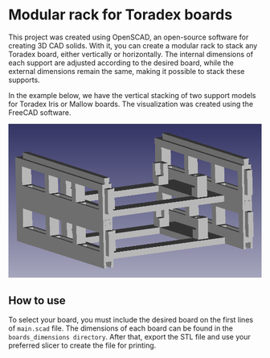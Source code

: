 # Modular rack for Toradex boards

This project was created using OpenSCAD, an open-source software for creating 3D CAD solids. With it, you can create a modular rack to stack any Toradex board, either vertically or horizontally. The internal dimensions of each support are adjusted according to the desired board, while the external dimensions remain the same, making it possible to stack these supports.

In the example below, we have the vertical stacking of two support models for Toradex Iris or Mallow boards. The visualization was created using the FreeCAD software.

<img src="example_iris.png" width="1000">

## How to use

To select your board, you must include the desired board on the first lines of `main.scad` file. The dimensions of each board can be found in the `boards_dimensions directory`. After that, export the STL file and use your preferred slicer to create the file for printing.

